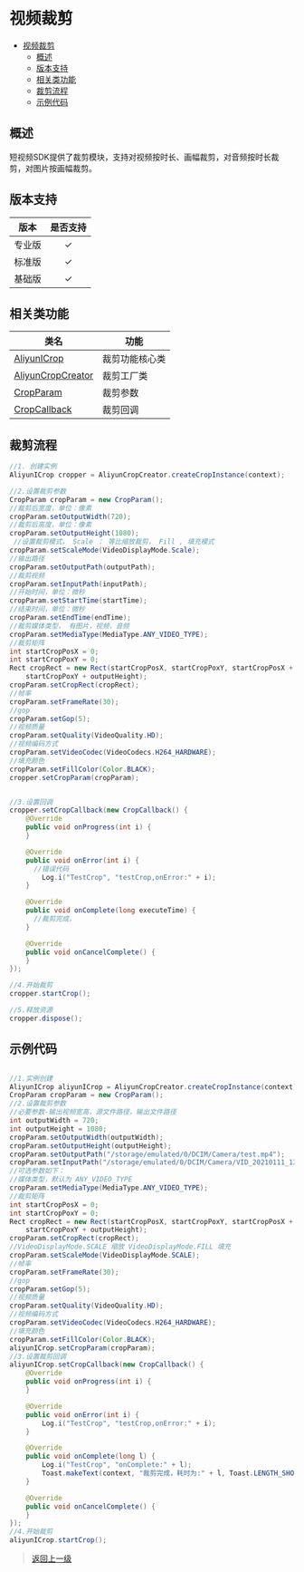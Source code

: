 
# 视频裁剪

- [视频裁剪](#视频裁剪)
  - [概述](#概述)
  - [版本支持](#版本支持)
  - [相关类功能](#相关类功能)
  - [裁剪流程](#裁剪流程)
  - [示例代码](#示例代码)

## 概述 

短视频SDK提供了裁剪模块，支持对视频按时长、画幅裁剪，对音频按时长裁剪，对图片按画幅裁剪。


## 版本支持

|  版本  | 是否支持 |
| :----: | :------: |
| 专业版 |    ✓     |
| 标准版 |    ✓     |
| 基础版 |    ✓     |

## 相关类功能

| 类名              | 功能           |
| ----------------- | -------------- |
| [AliyunICrop](https://alivc-demo-cms.alicdn.com/versionProduct/doc/shortVideo/android_new_cn/com/aliyun/svideosdk/crop/AliyunICrop.html)       | 裁剪功能核心类 |
| [AliyunCropCreator](https://alivc-demo-cms.alicdn.com/versionProduct/doc/shortVideo/android_new_cn/com/aliyun/svideosdk/crop/impl/AliyunCropCreator.html) | 裁剪工厂类     |
| [CropParam](https://alivc-demo-cms.alicdn.com/versionProduct/doc/shortVideo/android_new_cn/com/aliyun/svideosdk/crop/CropParam.html)         | 裁剪参数       |
| [CropCallback](https://alivc-demo-cms.alicdn.com/versionProduct/doc/shortVideo/android_new_cn/com/aliyun/svideosdk/crop/CropCallback.html)      | 裁剪回调       |


## 裁剪流程

```Java
//1. 创建实例
AliyunICrop cropper = AliyunCropCreator.createCropInstance(context);

//2.设置裁剪参数
CropParam cropParam = new CropParam();
//裁剪后宽度，单位：像素
cropParam.setOutputWidth(720);  
//裁剪后高度，单位：像素
cropParam.setOutputHeight(1080); 
 //设置裁剪模式， Scale ： 等比缩放裁剪， Fill , 填充模式
cropParam.setScaleMode(VideoDisplayMode.Scale);
//输出路径
cropParam.setOutputPath(outputPath); 
//裁剪视频
cropParam.setInputPath(inputPath); 
//开始时间，单位：微秒
cropParam.setStartTime(startTime); 
//结束时间，单位：微秒
cropParam.setEndTime(endTime); 
//裁剪媒体类型， 有图片，视频，音频
cropParam.setMediaType(MediaType.ANY_VIDEO_TYPE); 
//裁剪矩阵
int startCropPosX = 0;
int startCropPoxY = 0;
Rect cropRect = new Rect(startCropPosX, startCropPoxY, startCropPosX + outputWidth,
    startCropPoxY + outputHeight);
cropParam.setCropRect(cropRect);
//帧率
cropParam.setFrameRate(30);
//gop
cropParam.setGop(5);
//视频质量
cropParam.setQuality(VideoQuality.HD);
//视频编码方式
cropParam.setVideoCodec(VideoCodecs.H264_HARDWARE);
//填充颜色
cropParam.setFillColor(Color.BLACK);
cropper.setCropParam(cropParam);


//3.设置回调
cropper.setCropCallback(new CropCallback() {
    @Override
    public void onProgress(int i) {
    }

    @Override
    public void onError(int i) {
      //错误代码
        Log.i("TestCrop", "testCrop,onError:" + i);
    }

    @Override
    public void onComplete(long executeTime) {
      //裁剪完成， 
    }

    @Override
    public void onCancelComplete() {
    }
});

//4.开始裁剪
cropper.startCrop();

//5.释放资源
cropper.dispose();

```


## 示例代码

```Java

//1.实例创建
AliyunICrop aliyunICrop = AliyunCropCreator.createCropInstance(context);
CropParam cropParam = new CropParam();
//2.设置裁剪参数
//必要参数-输出视频宽高，源文件路径，输出文件路径
int outputWidth = 720;
int outputHeight = 1080;
cropParam.setOutputWidth(outputWidth);
cropParam.setOutputHeight(outputHeight);
cropParam.setOutputPath("/storage/emulated/0/DCIM/Camera/test.mp4");
cropParam.setInputPath("/storage/emulated/0/DCIM/Camera/VID_20210111_134419.mp4");
//可选参数如下：
//媒体类型，默认为 ANY_VIDEO_TYPE
cropParam.setMediaType(MediaType.ANY_VIDEO_TYPE);
//裁剪矩阵
int startCropPosX = 0;
int startCropPoxY = 0;
Rect cropRect = new Rect(startCropPosX, startCropPoxY, startCropPosX + outputWidth,
    startCropPoxY + outputHeight);
cropParam.setCropRect(cropRect);
//VideoDisplayMode.SCALE 缩放 VideoDisplayMode.FILL 填充
cropParam.setScaleMode(VideoDisplayMode.SCALE);
//帧率
cropParam.setFrameRate(30);
//gop
cropParam.setGop(5);
//视频质量
cropParam.setQuality(VideoQuality.HD);
//视频编码方式
cropParam.setVideoCodec(VideoCodecs.H264_HARDWARE);
//填充颜色
cropParam.setFillColor(Color.BLACK);
aliyunICrop.setCropParam(cropParam);
//3.设置裁剪回调
aliyunICrop.setCropCallback(new CropCallback() {
    @Override
    public void onProgress(int i) {
    }

    @Override
    public void onError(int i) {
        Log.i("TestCrop", "testCrop,onError:" + i);
    }

    @Override
    public void onComplete(long l) {
        Log.i("TestCrop", "onComplete:" + l);
        Toast.makeText(context, "裁剪完成，耗时为:" + l, Toast.LENGTH_SHORT).show();
    }

    @Override
    public void onCancelComplete() {
    }
});
//4.开始裁剪
aliyunICrop.startCrop();

```

>[返回上一级](../README.md)